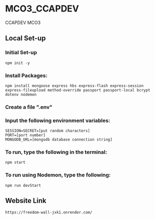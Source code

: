 # MCO3_CCAPDEV
CCAPDEV MCO3


## Local Set-up

### Initial Set-up
    npm init -y

### Install Packages:

    npm install mongoose express hbs express-flash express-session express-fileupload method-override passport passport-local bcrypt dotenv nodemon 

### Create a file ".env"

### Input the following environment variables:

    SESSION=SECRET=[put random characters]
    PORT=[port number]
    MONGODB_URL=[mongodb database connection string]

### To run, type the following in the terminal: 
    npm start

### To run using Nodemon, type the following:
    npm run devStart

## Website Link

    https://freedom-wall-jxk1.onrender.com/
